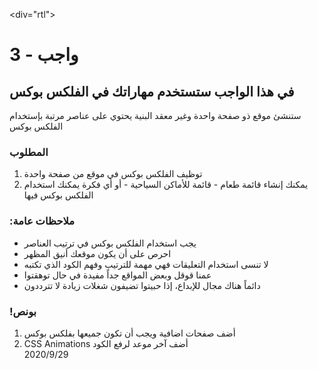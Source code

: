 <div="rtl">

# واجب - 3

## في هذا الواجب ستستخدم مهاراتك في الفلكس بوكس

ستنشئ موقع ذو صفحة واحدة وغير معقد البنية يحتوي على عناصر مرتبة بإستخدام الفلكس بوكس

### المطلوب

1. توظيف الفلكس بوكس في موقع من صفحة واحدة
2. يمكنك إنشاء قائمة طعام - قائمة للأماكن السياحية - أو أي فكرة يمكنك استخدام الفلكس بوكس فيها

### :ملاحظات عامة

- يجب استخدام الفلكس بوكس في ترتيب العناصر
- احرص على أن يكون موقعك أنيق المظهر
- لا تنسى استخدام التعليقات فهي مهمة للترتيب وفهم الكود الذي تكتبه
- عمنا قوقل وبعض المواقع جداً مفيدة في حال توهقتوا
- دائماً هناك مجال للإبداع، إذا حبيتوا تضيفون شغلات زيادة لا تترددون

### !بونص

1. أضف صفحات اضافية ويجب أن تكون جميعها بفلكس بوكس
2. CSS Animations أضف
   آخر موعد لرفع الكود\
   2020/9/29

</div>

